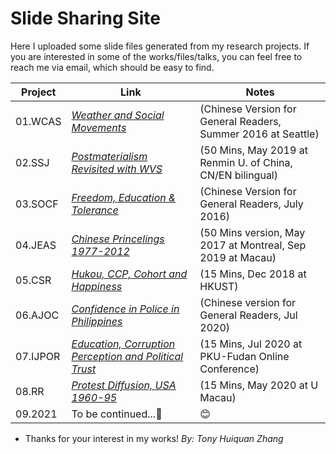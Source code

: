 # Slide Sharing Site #

Here I uploaded some slide files generated from my research projects. If you are interested in some of the works/files/talks, you can feel free to reach me via email, which should be easy to find.


Project   | Link       | Notes
----------| ---------- | ----------
01.WCAS  | *[Weather and Social Movements](file/01_2016_Weather_革命者也怕淋雨_政见文章.pdf)* |(Chinese Version for General Readers, Summer 2016 at  Seattle)
02.SSJ   | *[Postmaterialism Revisited with WVS](file/02_2019_Postmaterialism_RUC_50mins.pdf)* |(50 Mins, May 2019 at Renmin U. of China, CN/EN bilingual)
03.SOCF  | *[Freedom, Education & Tolerance](file/03_2016_同性戀包容度_缪斯夫人_微文库原文已删.pdf)* |(Chinese Version for General Readers, July 2016)
04.JEAS  | *[Chinese Princelings 1977-2012](file/04_2019_JEAS_Princelings_50min.pdf)* |(50 Mins version, May 2017 at Montreal, Sep 2019 at Macau)
05.CSR   | *[Hukou, CCP, Cohort and Happiness](file/05_2020_CSR_15min幸福感.pdf)* |(15 Mins, Dec 2018 at HKUST)
06.AJOC  | *[Confidence in Police in Philippines](file/06_科研快訊_菲律賓社會對警務系統的態度.pdf)* |(Chinese version for General Readers, Jul 2020)
07.IJPOR | *[Education, Corruption Perception and Political Trust](https://github.com/huiquanR/)* |(15 Mins, Jul 2020 at PKU-Fudan Online Conference)
08.RR    | *[Protest Diffusion, USA 1960-95](file/08_DOCA_UM_20210408_TALK_45min.pdf)* |(15 Mins, May 2020 at U Macau)
09.2021  | To be continued...:metal: |   :blush:

- Thanks for your interest in my works!
*By: Tony Huiquan Zhang*
